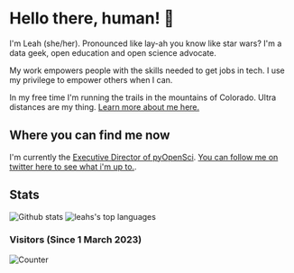 # Hello there, human! 👋
I'm Leah (she/her). Pronounced like lay-ah you know like star wars?
I'm a data geek, open education and open science advocate. 

My work empowers people with the skills needed to get jobs in tech.
I use my privilege to empower others when I can.

In my free time I'm running the trails in the mountains of Colorado.
Ultra distances are my thing.
[Learn more about me here.](https://www.leahwasser.com)

## Where you can find me now

I'm currently the [Executive Director of pyOpenSci](https://www.pyopensci.org).
[You can follow me on twitter here to see what i'm up to.](https://www.twitter.com/leahawasser).
 

## Stats

![Github stats](https://github-readme-stats.vercel.app/api?username=lwasser&theme=aura&hide_title=true&show_icons=true&include_all_commits=true&count_private=true)
![leahs's top languages](https://github-readme-stats.vercel.app/api/top-langs/?username=lwasser&theme=aura&hide_title=true&layout=compact&langs_count=10)
<!--
**lwasser/lwasser** is a ✨ _special_ ✨ repository because its `README.md` (this file) appears on your GitHub profile.

Here are some ideas to get you started:

- 🔭 I’m currently working on ...
- 🌱 I’m currently learning ...
- 👯 I’m looking to collaborate on ...
- 🤔 I’m looking for help with ...
- 💬 Ask me about ...
- 📫 How to reach me: ...
- 😄 Pronouns: ...
- ⚡ Fun fact: ...
-->

### Visitors (Since 1 March 2023)

![Counter](https://count.getloli.com/get/@lwasser?theme=rule34)
